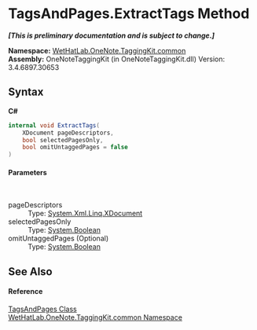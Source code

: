 # TagsAndPages.ExtractTags Method 
 _**\[This is preliminary documentation and is subject to change.\]**_

**Namespace:**&nbsp;<a href="bcdbab9c-63d1-48a4-6937-af53fb8d9a55">WetHatLab.OneNote.TaggingKit.common</a><br />**Assembly:**&nbsp;OneNoteTaggingKit (in OneNoteTaggingKit.dll) Version: 3.4.6897.30653

## Syntax

**C#**<br />
``` C#
internal void ExtractTags(
	XDocument pageDescriptors,
	bool selectedPagesOnly,
	bool omitUntaggedPages = false
)
```


#### Parameters
&nbsp;<dl><dt>pageDescriptors</dt><dd>Type: <a href="http://msdn2.microsoft.com/en-us/library/bb345449" target="_blank">System.Xml.Linq.XDocument</a><br /></dd><dt>selectedPagesOnly</dt><dd>Type: <a href="http://msdn2.microsoft.com/en-us/library/a28wyd50" target="_blank">System.Boolean</a><br /></dd><dt>omitUntaggedPages (Optional)</dt><dd>Type: <a href="http://msdn2.microsoft.com/en-us/library/a28wyd50" target="_blank">System.Boolean</a><br /></dd></dl>

## See Also


#### Reference
<a href="55690233-0343-b962-e73d-0385d0bc7865">TagsAndPages Class</a><br /><a href="bcdbab9c-63d1-48a4-6937-af53fb8d9a55">WetHatLab.OneNote.TaggingKit.common Namespace</a><br />